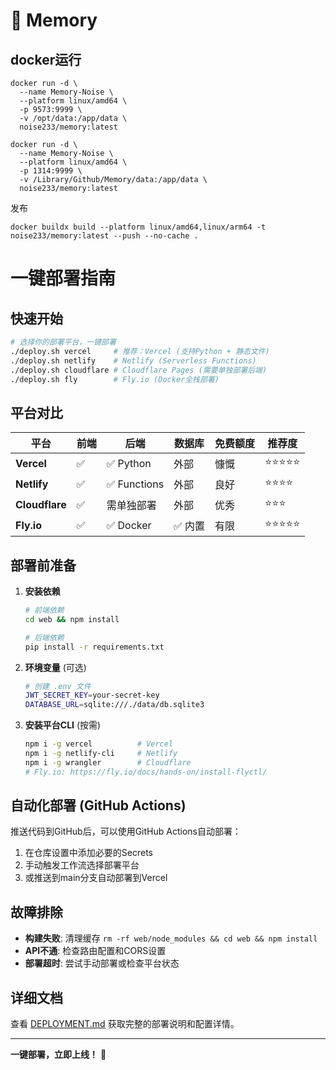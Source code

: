 # 🚀 Memory 

## docker运行

```
docker run -d \
  --name Memory-Noise \
  --platform linux/amd64 \
  -p 9573:9999 \
  -v /opt/data:/app/data \
  noise233/memory:latest
```



```
docker run -d \
  --name Memory-Noise \
  --platform linux/amd64 \
  -p 1314:9999 \
  -v /Library/Github/Memory/data:/app/data \
  noise233/memory:latest
```

发布

```
docker buildx build --platform linux/amd64,linux/arm64 -t noise233/memory:latest --push --no-cache .
```





#  一键部署指南

## 快速开始

```bash
# 选择你的部署平台，一键部署
./deploy.sh vercel     # 推荐：Vercel (支持Python + 静态文件)
./deploy.sh netlify    # Netlify (Serverless Functions)
./deploy.sh cloudflare # Cloudflare Pages (需要单独部署后端)
./deploy.sh fly        # Fly.io (Docker全栈部署)
```

## 平台对比

| 平台 | 前端 | 后端 | 数据库 | 免费额度 | 推荐度 |
|------|------|------|--------|----------|--------|
| **Vercel** | ✅ | ✅ Python | 外部 | 慷慨 | ⭐⭐⭐⭐⭐ |
| **Netlify** | ✅ | ✅ Functions | 外部 | 良好 | ⭐⭐⭐⭐ |
| **Cloudflare** | ✅ | 需单独部署 | 外部 | 优秀 | ⭐⭐⭐ |
| **Fly.io** | ✅ | ✅ Docker | ✅ 内置 | 有限 | ⭐⭐⭐⭐⭐ |

## 部署前准备

1. **安装依赖**
   ```bash
   # 前端依赖
   cd web && npm install
   
   # 后端依赖
   pip install -r requirements.txt
   ```

2. **环境变量** (可选)
   ```bash
   # 创建 .env 文件
   JWT_SECRET_KEY=your-secret-key
   DATABASE_URL=sqlite:///./data/db.sqlite3
   ```

3. **安装平台CLI** (按需)
   ```bash
   npm i -g vercel          # Vercel
   npm i -g netlify-cli     # Netlify
   npm i -g wrangler        # Cloudflare
   # Fly.io: https://fly.io/docs/hands-on/install-flyctl/
   ```

## 自动化部署 (GitHub Actions)

推送代码到GitHub后，可以使用GitHub Actions自动部署：

1. 在仓库设置中添加必要的Secrets
2. 手动触发工作流选择部署平台
3. 或推送到main分支自动部署到Vercel

## 故障排除

- **构建失败**: 清理缓存 `rm -rf web/node_modules && cd web && npm install`
- **API不通**: 检查路由配置和CORS设置
- **部署超时**: 尝试手动部署或检查平台状态

## 详细文档

查看 [DEPLOYMENT.md](./DEPLOYMENT.md) 获取完整的部署说明和配置详情。

---

**一键部署，立即上线！** 🎉
